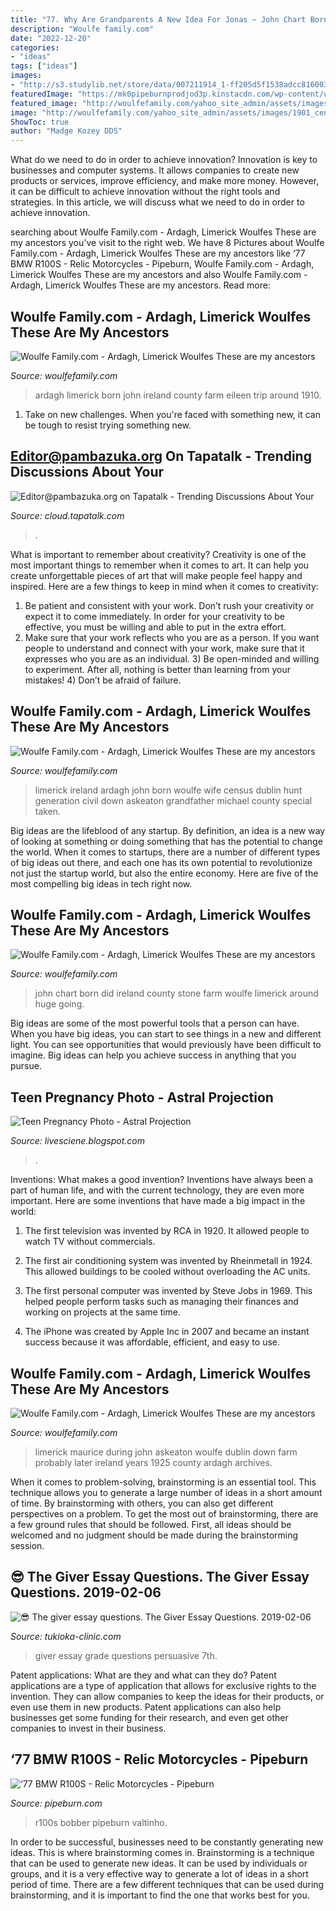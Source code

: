 ```yaml
---
title: "77. Why Are Grandparents A New Idea For Jonas ~ John Chart Born Did Ireland County Stone Farm Woulfe Limerick Around Huge Going"
description: "Woulfe family.com"
date: "2022-12-20"
categories:
- "ideas"
tags: ["ideas"]
images:
- "http://s3.studylib.net/store/data/007211914_1-ff205d5f1538adcc816003cde53f6a92.png"
featuredImage: "https://mk0pipeburnprodjod3p.kinstacdn.com/wp-content/uploads/2016/05/18_05_2016_BMW_R100S_Relic_Motorcycles_04.jpg"
featured_image: "http://woulfefamily.com/yahoo_site_admin/assets/images/iretrip19.342110721_std.JPG"
image: "http://woulfefamily.com/yahoo_site_admin/assets/images/1901_census_small.7690104_std.jpg"
ShowToc: true
author: "Madge Kozey DDS"
---
```



What do we need to do in order to achieve innovation?
Innovation is key to businesses and computer systems. It allows companies to create new products or services, improve efficiency, and make more money. However, it can be difficult to achieve innovation without the right tools and strategies. In this article, we will discuss what we need to do in order to achieve innovation.

	

		
searching about Woulfe Family.com - Ardagh, Limerick Woulfes These are my ancestors you've visit to the right web. We have 8 Pictures about Woulfe Family.com - Ardagh, Limerick Woulfes These are my ancestors like ‘77 BMW R100S - Relic Motorcycles - Pipeburn, Woulfe Family.com - Ardagh, Limerick Woulfes These are my ancestors and also Woulfe Family.com - Ardagh, Limerick Woulfes These are my ancestors. Read more:
		
    
## Woulfe Family.com - Ardagh, Limerick Woulfes These Are My Ancestors

<img loading=lazy src="http://woulfefamily.com/yahoo_site_admin/assets/images/scan0005.64111200_std.jpg" onerror="this.onerror=null;this.src='https://tse2.mm.bing.net/th?id=OIP.lYI1LEFxp1XPxaM2ebyACwHaIQ&amp;pid=15.1';" alt="Woulfe Family.com - Ardagh, Limerick Woulfes These are my ancestors">

_Source: woulfefamily.com_

>ardagh limerick born john ireland county farm eileen trip around 1910. 

	

1) Take on new challenges. When you're faced with something new, it can be tough to resist trying something new.

    
## Editor@pambazuka.org On Tapatalk - Trending Discussions About Your

<img loading=lazy src="https://e-watchman.com/wp-content/uploads/2015/07/monkey-tablet.jpg" onerror="this.onerror=null;this.src='https://tse3.mm.bing.net/th?id=OIP.kVE5RayoJlHROk3arIQXcwAAAA&amp;pid=15.1';" alt="Editor@pambazuka.org on Tapatalk - Trending Discussions About Your">

_Source: cloud.tapatalk.com_

>. 

	

What is important to remember about creativity?
Creativity is one of the most important things to remember when it comes to art. It can help you create unforgettable pieces of art that will make people feel happy and inspired. Here are a few things to keep in mind when it comes to creativity: 
1) Be patient and consistent with your work. Don’t rush your creativity or expect it to come immediately. In order for your creativity to be effective, you must be willing and able to put in the extra effort. 
2) Make sure that your work reflects who you are as a person. If you want people to understand and connect with your work, make sure that it expresses who you are as an individual. 3) Be open-minded and willing to experiment. After all, nothing is better than learning from your mistakes! 4) Don’t be afraid of failure.

    
## Woulfe Family.com - Ardagh, Limerick Woulfes These Are My Ancestors

<img loading=lazy src="http://woulfefamily.com/yahoo_site_admin/assets/images/1901_census_small.7690104_std.jpg" onerror="this.onerror=null;this.src='https://tse3.mm.bing.net/th?id=OIP.asdNY1iS3XyqZYrPIEpphwHaEt&amp;pid=15.1';" alt="Woulfe Family.com - Ardagh, Limerick Woulfes These are my ancestors">

_Source: woulfefamily.com_

>limerick ireland ardagh john born woulfe wife census dublin hunt generation civil down askeaton grandfather michael county special taken. 

	

Big ideas are the lifeblood of any startup. By definition, an idea is a new way of looking at something or doing something that has the potential to change the world. When it comes to startups, there are a number of different types of big ideas out there, and each one has its own potential to revolutionize not just the startup world, but also the entire economy. Here are five of the most compelling big ideas in tech right now.

    
## Woulfe Family.com - Ardagh, Limerick Woulfes These Are My Ancestors

<img loading=lazy src="http://woulfefamily.com/yahoo_site_admin/assets/images/iretrip19.342110721_std.JPG" onerror="this.onerror=null;this.src='https://tse3.mm.bing.net/th?id=OIP.HpD7P0ahCQYeXpKH2pybhgAAAA&amp;pid=15.1';" alt="Woulfe Family.com - Ardagh, Limerick Woulfes These are my ancestors">

_Source: woulfefamily.com_

>john chart born did ireland county stone farm woulfe limerick around huge going. 

	

Big ideas are some of the most powerful tools that a person can have. When you have big ideas, you can start to see things in a new and different light. You can see opportunities that would previously have been difficult to imagine. Big ideas can help you achieve success in anything that you pursue.

    
## Teen Pregnancy Photo - Astral Projection

<img loading=lazy src="https://i.pinimg.com/originals/91/a4/db/91a4dbd2f7da4002db7c8168ec35381d.jpg" onerror="this.onerror=null;this.src='https://tse1.mm.bing.net/th?id=OIP.UmdejQJ6IiVAZGeimt3fgQHaLH&amp;pid=15.1';" alt="Teen Pregnancy Photo - Astral Projection">

_Source: livesciene.blogspot.com_

>. 

	

Inventions: What makes a good invention?
Inventions have always been a part of human life, and with the current technology, they are even more important. Here are some inventions that have made a big impact in the world:
1. The first television was invented by RCA in 1920. It allowed people to watch TV without commercials.

2. The first air conditioning system was invented by Rheinmetall in 1924. This allowed buildings to be cooled without overloading the AC units.

3. The first personal computer was invented by Steve Jobs in 1969. This helped people perform tasks such as managing their finances and working on projects at the same time.

4. The iPhone was created by Apple Inc in 2007 and became an instant success because it was affordable, efficient, and easy to use.

    
## Woulfe Family.com - Ardagh, Limerick Woulfes These Are My Ancestors

<img loading=lazy src="http://woulfefamily.com/yahoo_site_admin/assets/images/Big_2_Maurice.343183653_std.JPG" onerror="this.onerror=null;this.src='https://tse1.mm.bing.net/th?id=OIP.Qp6AJfktUA_w_obzFTHUCAAAAA&amp;pid=15.1';" alt="Woulfe Family.com - Ardagh, Limerick Woulfes These are my ancestors">

_Source: woulfefamily.com_

>limerick maurice during john askeaton woulfe dublin down farm probably later ireland years 1925 county ardagh archives. 

	

When it comes to problem-solving, brainstorming is an essential tool. This technique allows you to generate a large number of ideas in a short amount of time. By brainstorming with others, you can also get different perspectives on a problem. To get the most out of brainstorming, there are a few ground rules that should be followed. First, all ideas should be welcomed and no judgment should be made during the brainstorming session.

    
## 😎 The Giver Essay Questions. The Giver Essay Questions. 2019-02-06

<img loading=lazy src="http://s3.studylib.net/store/data/007211914_1-ff205d5f1538adcc816003cde53f6a92.png" onerror="this.onerror=null;this.src='https://tse1.mm.bing.net/th?id=OIP.erAsc3zXrCMWJmq183MiEAHaJl&amp;pid=15.1';" alt="😎 The giver essay questions. The Giver Essay Questions. 2019-02-06">

_Source: tukioka-clinic.com_

>giver essay grade questions persuasive 7th. 

	

Patent applications: What are they and what can they do?
Patent applications are a type of application that allows for exclusive rights to the invention. They can allow companies to keep the ideas for their products, or even use them in new products. Patent applications can also help businesses get some funding for their research, and even get other companies to invest in their business.

    
## ‘77 BMW R100S - Relic Motorcycles - Pipeburn

<img loading=lazy src="https://mk0pipeburnprodjod3p.kinstacdn.com/wp-content/uploads/2016/05/18_05_2016_BMW_R100S_Relic_Motorcycles_04.jpg" onerror="this.onerror=null;this.src='https://tse2.mm.bing.net/th?id=OIP.HVP3EXAPmAZ_3WhdgdiQbAHaE8&amp;pid=15.1';" alt="‘77 BMW R100S - Relic Motorcycles - Pipeburn">

_Source: pipeburn.com_

>r100s bobber pipeburn valtinho. 

	

In order to be successful, businesses need to be constantly generating new ideas. This is where brainstorming comes in. Brainstorming is a technique that can be used to generate new ideas. It can be used by individuals or groups, and it is a very effective way to generate a lot of ideas in a short period of time. There are a few different techniques that can be used during brainstorming, and it is important to find the one that works best for you.

